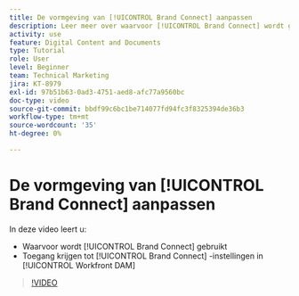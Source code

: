 ```yaml
---
title: De vormgeving van [!UICONTROL Brand Connect] aanpassen
description: Leer meer over waarvoor [!UICONTROL Brand Connect] wordt gebruikt en hoe u toegang krijgt tot [!UICONTROL Brand Connect] -instellingen in [!UICONTROL Workfront DAM] .
activity: use
feature: Digital Content and Documents
type: Tutorial
role: User
level: Beginner
team: Technical Marketing
jira: KT-8979
exl-id: 97b51b63-0ad3-4751-aed8-afc77a9560bc
doc-type: video
source-git-commit: bbdf99c6bc1be714077fd94fc3f8325394de36b3
workflow-type: tm+mt
source-wordcount: '35'
ht-degree: 0%

---
```


# De vormgeving van [!UICONTROL Brand Connect] aanpassen

In deze video leert u:

* Waarvoor wordt [!UICONTROL Brand Connect] gebruikt
* Toegang krijgen tot [!UICONTROL Brand Connect] -instellingen in [!UICONTROL Workfront DAM]

>[!VIDEO](https://video.tv.adobe.com/v/335241/?quality=12&learn=on&enablevpops=1)
